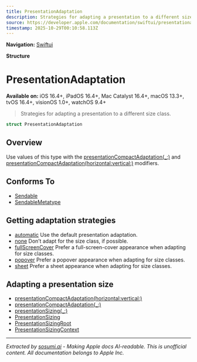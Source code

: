 ```yaml
---
title: PresentationAdaptation
description: Strategies for adapting a presentation to a different size class.
source: https://developer.apple.com/documentation/swiftui/presentationadaptation
timestamp: 2025-10-29T00:10:58.113Z
---
```


**Navigation:** [Swiftui](/documentation/swiftui)

**Structure**

# PresentationAdaptation

**Available on:** iOS 16.4+, iPadOS 16.4+, Mac Catalyst 16.4+, macOS 13.3+, tvOS 16.4+, visionOS 1.0+, watchOS 9.4+

> Strategies for adapting a presentation to a different size class.

```swift
struct PresentationAdaptation
```

## Overview

Use values of this type with the [presentationCompactAdaptation(_:)](/documentation/swiftui/view/presentationcompactadaptation(_:)) and [presentationCompactAdaptation(horizontal:vertical:)](/documentation/swiftui/view/presentationcompactadaptation(horizontal:vertical:)) modifiers.

## Conforms To

- [Sendable](/documentation/Swift/Sendable)
- [SendableMetatype](/documentation/Swift/SendableMetatype)

## Getting adaptation strategies

- [automatic](/documentation/swiftui/presentationadaptation/automatic) Use the default presentation adaptation.
- [none](/documentation/swiftui/presentationadaptation/none) Don’t adapt for the size class, if possible.
- [fullScreenCover](/documentation/swiftui/presentationadaptation/fullscreencover) Prefer a full-screen-cover appearance when adapting for size classes.
- [popover](/documentation/swiftui/presentationadaptation/popover) Prefer a popover appearance when adapting for size classes.
- [sheet](/documentation/swiftui/presentationadaptation/sheet) Prefer a sheet appearance when adapting for size classes.

## Adapting a presentation size

- [presentationCompactAdaptation(horizontal:vertical:)](/documentation/swiftui/view/presentationcompactadaptation(horizontal:vertical:))
- [presentationCompactAdaptation(_:)](/documentation/swiftui/view/presentationcompactadaptation(_:))
- [presentationSizing(_:)](/documentation/swiftui/view/presentationsizing(_:))
- [PresentationSizing](/documentation/swiftui/presentationsizing)
- [PresentationSizingRoot](/documentation/swiftui/presentationsizingroot)
- [PresentationSizingContext](/documentation/swiftui/presentationsizingcontext)

---

*Extracted by [sosumi.ai](https://sosumi.ai) - Making Apple docs AI-readable.*
*This is unofficial content. All documentation belongs to Apple Inc.*
